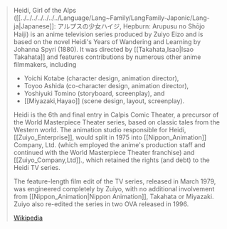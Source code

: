 

> Heidi, Girl of the Alps ([[../../../../../../../Language/Lang~Family/LangFamily-Japonic/Lang-ja|Japanese]]: アルプスの少女ハイジ, Hepburn: Arupusu no Shōjo Haiji) 
> is an anime television series produced by Zuiyo Eizo and is based on the novel 
> Heidi's Years of Wandering and Learning by Johanna Spyri (1880). 
> It was directed by [[Takahata,Isao|Isao Takahata]] and features contributions by numerous other anime filmmakers, 
> including 
> - Yoichi Kotabe (character design, animation director), 
> - Toyoo Ashida (co-character design, animation director), 
> - Yoshiyuki Tomino (storyboard, screenplay), and 
> - [[Miyazaki,Hayao]] (scene design, layout, screenplay).
>
> Heidi is the 6th and final entry in Calpis Comic Theater, 
> a precursor of the World Masterpiece Theater series, based on classic tales from the Western world. 
> The animation studio responsible for Heidi, [[Zuiyo_Enterprise]], would split in 1975 
> into [[Nippon_Animation]] Company, Ltd. (which employed the anime's production staff and continued with the World Masterpiece Theater franchise) 
> and [[Zuiyo_Company,Ltd]]., which retained the rights (and debt) to the Heidi TV series. 
> 
> The feature-length film edit of the TV series, released in March 1979, 
> was engineered completely by Zuiyo, with no additional involvement from [[Nippon_Animation|Nippon Animation]], 
> Takahata or Miyazaki. Zuiyo also re-edited the series in two OVA released in 1996.
>
> [Wikipedia](https://en.wikipedia.org/wiki/Heidi,%20Girl%20of%20the%20Alps)


